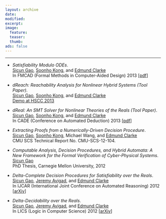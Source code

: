 ```yaml
---
layout: archive
date:
modified:
excerpt:
image:
  feature:
  teaser:
  thumb:
ads: false
---
```


---
 * *Satisfiability Modulo ODEs*.<br />
   [Sicun Gao][sean], [Soonho Kong][soonho], and [Edmund Clarke][emc]<br />
   In FMCAD (Formal Methods in Computer-Aided Design) 2013 [[pdf][FMCAD13]]

 * *dReach: Reachability Analysis for Nonlinear Hybrid Systems (Tool Paper)*.<br />
   [Sicun Gao][sean], [Soonho Kong][soonho], and [Edmund Clarke][emc]<br />
   [Demo at HSCC 2013][HSCC13-demo]

 * *dReal: An SMT Solver for Nonlinear Theories of the Reals (Tool Paper)*.<br />
   [Sicun Gao][sean], [Soonho Kong][soonho], and [Edmund Clarke][emc]<br />
   In CADE (Conference on Automated Deduction) 2013 [[pdf][CADE13-tool]]

 * *Extracting Proofs from a Numerically-Driven Decision Procedure*. <br />
   [Sicun Gao][sean], [Soonho Kong][soonho], Michael Wang, and [Edmund Clarke][emc]<br />
   CMU SCS Technical Report No. CMU-SCS-12-104.

 * *Computable Analysis, Decision Procedures, and Hybrid Automata: A New Framework for the Formal Verification of Cyber-Physical Systems*.<br />
   [Sicun Gao][sean] <br />
   PhD Thesis, Carnegie Mellon University, 2012

 * *Delta-Complete Decision Procedures for Satisfiability over the Reals*.<br />
   [Sicun Gao][sean], [Jeremy Avigad][jeremy], and [Edmund Clarke][emc]<br />
   In IJCAR (International Joint Conference on Automated Reasoning) 2012 [[arXiv][IJCAR12]]

 * *Delta-Decidability over the Reals*.<br />
   [Sicun Gao][sean], [Jeremy Avigad][jeremy], and [Edmund Clarke][emc]<br />
   In LICS (Logic in Computer Science) 2012 [[arXiv][LICS12]]

[FMCAD13-slides]: http://dreal.cs.cmu.edu/presentation/20131022/
[FMCAD13]: http://www.cs.utexas.edu/users/hunt/FMCAD/FMCAD13/papers/25-SAT-Modulo-ODEs.pdf
[HSCC13-demo]: http://hscc2013.hscc-conference.org/schedule
[CADE13]: http://www.cs.cmu.edu/~sicung/papers/proofs.pdf
[CADE13-tool]: http://www.cs.cmu.edu/~sicung/papers/dReal.pdf
[IJCAR12]: http://arxiv.org/abs/1204.3513
[LICS12]: http://arxiv.org/abs/1204.6671

[sean]: http://www.cs.cmu.edu/~sicung
[soonho]: http://www.cs.cmu.edu/~soonhok
[emc]: http://www.cs.cmu.edu/~emc
[jeremy]: http://www.andrew.cmu.edu/user/avigad/
